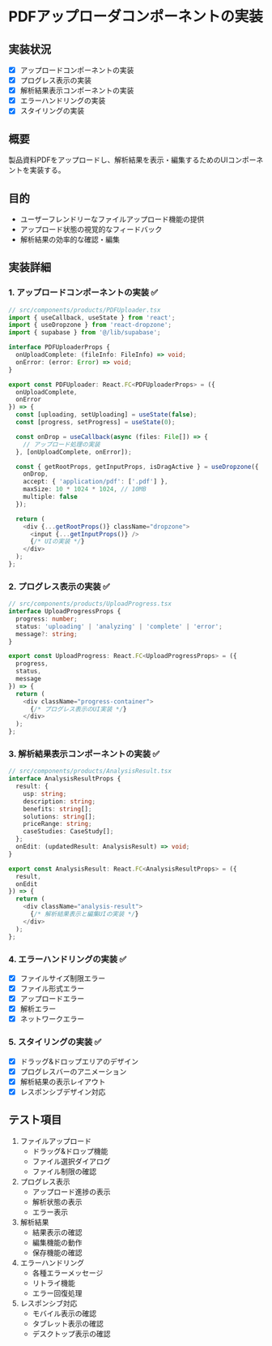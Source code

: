 # PDFアップローダコンポーネントの実装

## 実装状況
- [x] アップロードコンポーネントの実装
- [x] プログレス表示の実装
- [x] 解析結果表示コンポーネントの実装
- [x] エラーハンドリングの実装
- [x] スタイリングの実装

## 概要
製品資料PDFをアップロードし、解析結果を表示・編集するためのUIコンポーネントを実装する。

## 目的
- ユーザーフレンドリーなファイルアップロード機能の提供
- アップロード状態の視覚的なフィードバック
- 解析結果の効率的な確認・編集

## 実装詳細

### 1. アップロードコンポーネントの実装 ✅
```typescript
// src/components/products/PDFUploader.tsx
import { useCallback, useState } from 'react';
import { useDropzone } from 'react-dropzone';
import { supabase } from '@/lib/supabase';

interface PDFUploaderProps {
  onUploadComplete: (fileInfo: FileInfo) => void;
  onError: (error: Error) => void;
}

export const PDFUploader: React.FC<PDFUploaderProps> = ({
  onUploadComplete,
  onError
}) => {
  const [uploading, setUploading] = useState(false);
  const [progress, setProgress] = useState(0);

  const onDrop = useCallback(async (files: File[]) => {
    // アップロード処理の実装
  }, [onUploadComplete, onError]);

  const { getRootProps, getInputProps, isDragActive } = useDropzone({
    onDrop,
    accept: { 'application/pdf': ['.pdf'] },
    maxSize: 10 * 1024 * 1024, // 10MB
    multiple: false
  });

  return (
    <div {...getRootProps()} className="dropzone">
      <input {...getInputProps()} />
      {/* UIの実装 */}
    </div>
  );
};
```

### 2. プログレス表示の実装 ✅
```typescript
// src/components/products/UploadProgress.tsx
interface UploadProgressProps {
  progress: number;
  status: 'uploading' | 'analyzing' | 'complete' | 'error';
  message?: string;
}

export const UploadProgress: React.FC<UploadProgressProps> = ({
  progress,
  status,
  message
}) => {
  return (
    <div className="progress-container">
      {/* プログレス表示のUI実装 */}
    </div>
  );
};
```

### 3. 解析結果表示コンポーネントの実装 ✅
```typescript
// src/components/products/AnalysisResult.tsx
interface AnalysisResultProps {
  result: {
    usp: string;
    description: string;
    benefits: string[];
    solutions: string[];
    priceRange: string;
    caseStudies: CaseStudy[];
  };
  onEdit: (updatedResult: AnalysisResult) => void;
}

export const AnalysisResult: React.FC<AnalysisResultProps> = ({
  result,
  onEdit
}) => {
  return (
    <div className="analysis-result">
      {/* 解析結果表示と編集UIの実装 */}
    </div>
  );
};
```

### 4. エラーハンドリングの実装 ✅
- [x] ファイルサイズ制限エラー
- [x] ファイル形式エラー
- [x] アップロードエラー
- [x] 解析エラー
- [x] ネットワークエラー

### 5. スタイリングの実装 ✅
- [x] ドラッグ&ドロップエリアのデザイン
- [x] プログレスバーのアニメーション
- [x] 解析結果の表示レイアウト
- [x] レスポンシブデザイン対応

## テスト項目
1. ファイルアップロード
   - ドラッグ&ドロップ機能
   - ファイル選択ダイアログ
   - ファイル制限の確認
2. プログレス表示
   - アップロード進捗の表示
   - 解析状態の表示
   - エラー表示
3. 解析結果
   - 結果表示の確認
   - 編集機能の動作
   - 保存機能の確認
4. エラーハンドリング
   - 各種エラーメッセージ
   - リトライ機能
   - エラー回復処理
5. レスポンシブ対応
   - モバイル表示の確認
   - タブレット表示の確認
   - デスクトップ表示の確認 